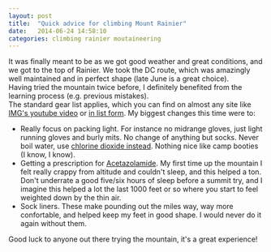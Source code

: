```yaml
---
layout: post
title:  "Quick advice for climbing Mount Rainier"
date:   2014-06-24 14:58:10
categories: climbing rainier moutaineering
---
```

It was finally meant to be as we got good weather and great conditions, and we got to the top of Rainier.
We took the DC route, which was amazingly well maintained and in perfect shape (late June is a great choice).  
Having tried the mountain twice before, I definitely benefited  from the learning process (e.g. previous mistakes).  
The standard gear list applies, which you can find on almost any site like [IMG's youtube video](https://www.youtube.com/watch?v=9wuqS3V2umY)
or [in list form](http://www.mountainguides.com/rainier-gear.shtml).  My biggest changes this time were to:

* Really focus on packing light.  For instance no midrange gloves, just light running gloves and burly mits.  No change of anything but socks.  Never boil water,
use [chlorine dioxide instead](http://www.aquamira.com/consumer/aquamira-water-treatment-drops/product-technology).  Nothing nice like camp booties (I know, I know).
* Getting a prescription for [Acetazolamide](http://en.wikipedia.org/wiki/Acetazolamide).  My first time up the mountain I felt really crappy from altitude 
and couldn't sleep, and this helped a ton.  Don't underrate a good five/six hours of sleep before a summit try, and I imagine this helped a lot the last 1000 feet or so where you start to feel weighted down by the thin air.
* Sock liners.  These make pounding out the miles way, way more confortable, and helped keep my feet in good shape.  I would never do it again without them.

Good luck to anyone out there trying the mountain, it's a great experience!
